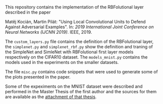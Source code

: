 This repository contains the implementation of the RBFolutional layer described in the paper 

Matěj Kocián, Martin Pilát: "Using Local Convolutional Units to Defend Against
Adversarial Examples". In: _2019 International Joint Conference on Neural Networks (IJCNN 2019)_. IEEE, 2019.

The `custom_layers.py` file contains the definition of the RBFolutional layer, the `simplenet.py` and `simplenet_rbf.py` show the definition and traning of the SimpleNet and SimleNet with RBFolutional first layer models respectively on the CIFAR10 dataset. The `models_mnist.py` contains the models used in the experiments on the smaller datasets.

The file `misc.py` contains code snippets that were used to generate some of the plots presented in the paper.

Some of the expeximents on the MNIST dataset were described and performed in the Master Thesis of the first author and the sources for them are available as the [attachment of that thesis](http://hdl.handle.net/20.500.11956/99233).



